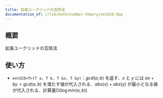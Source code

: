```yaml
---
title: 拡張ユークリッドの互除法
documentation_of: //lib/math/number-theory/extGCD.hpp
---
```


## 概要

拡張ユークリッドの互除法

## 使い方

- `extGCD<T>(T a, T b, T &x, T &y)`：$gcd(a, b)$ を返す．$x$ と $y$ には $ax+by=gcd(a,b)$ を満たす値が代入される．$abs(x)+abs(y)$ が最小となる値が代入される．計算量$\mathrm{O}(\log min(a, b))$
